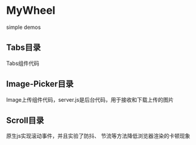 # MyWheel
simple demos

## Tabs目录
Tabs组件代码

## Image-Picker目录
Image上传组件代码，server.js是后台代码，用于接收和下载上传的图片

## Scroll目录
原生js实现滚动事件，并且实验了防抖、 节流等方法降低浏览器渲染的卡顿现象
